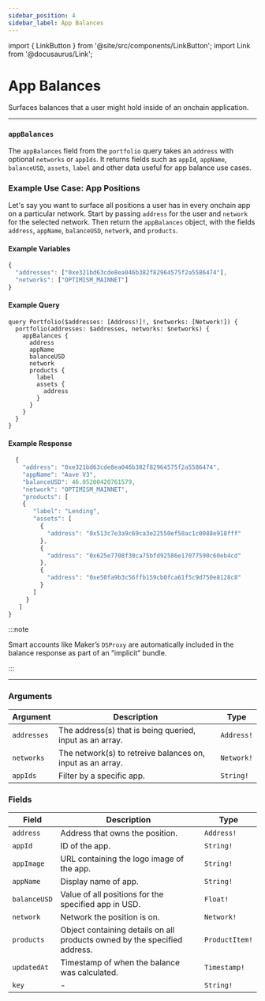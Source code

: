 ```yaml
---
sidebar_position: 4
sidebar_label: App Balances
---
```


import { LinkButton } from '@site/src/components/LinkButton';
import Link from '@docusaurus/Link';

# App Balances

Surfaces balances that a user might hold inside of an onchain application.

---

### `appBalances`

The `appBalances` field from the `portfolio` query takes an `address` with optional `networks` or `appIds`. It returns fields such as `appId`, `appName`, `balanceUSD`, `assets`, `label` and other data useful for app balance use cases.

### Example Use Case: App Positions

Let's say you want to surface all positions a user has in every onchain app on a particular network. Start by passing `address` for the user and `network` for the selected network. Then return the `appBalances` object, with the fields `address`, `appName`, `balanceUSD`, `network`, and `products`.

#### Example Variables

```js
{
  "addresses": ["0xe321bd63cde8ea046b382f82964575f2a5586474"],
  "networks": ["OPTIMISM_MAINNET"]
}
```

#### Example Query

```
query Portfolio($addresses: [Address!]!, $networks: [Network!]) {
  portfolio(addresses: $addresses, networks: $networks) {
    appBalances {
      address
      appName
      balanceUSD
      network
      products {
        label
        assets {
          address
        }
      }
    }
  }
}
```

#### Example Response

```js
  {
    "address": "0xe321bd63cde8ea046b382f82964575f2a5586474",
    "appName": "Aave V3",
    "balanceUSD": 46.05200420761579,
    "network": "OPTIMISM_MAINNET",
    "products": [
    {
       "label": "Lending",
       "assets": [
         {
           "address": "0x513c7e3a9c69ca3e22550ef58ac1c0088e918fff"
         },
         {
           "address": "0x625e7708f30ca75bfd92586e17077590c60eb4cd"
         },
         {
           "address": "0xe50fa9b3c56ffb159cb0fca61f5c9d750e8128c8"
         }
       ]
     }
   ]
}
```

:::note

Smart accounts like Maker’s `DSProxy` are automatically included in the balance response as part of an “implicit” bundle.

:::


  <LinkButton href="../sandbox" type="primary" buttonCopy="Try in sandbox" />

  ---

### Arguments

| Argument      | Description | Type |
| ----------- | ----------- | ----------- |
| `addresses`      | The address(s) that is being queried, input as an array.        | `Address!` | 
| `networks`      | The network(s) to retreive balances on, input as an array.      | `Network!` | 
| `appIds`      | Filter by a specific app.       | `String!` | 

### Fields

| Field      | Description | Type |
| ----------- | ----------- | ----------- |
| `address`      | Address that owns the position.       | `Address!`       |
| `appId`      | ID of the app.      | `String!`       |
| `appImage`      | URL containing the logo image of the app.      | `String!`       |
| `appName`      | Display name of app.       | `String!`       |
| `balanceUSD`      | Value of all positions for the specified app in USD.      | `Float!` | 
| `network`      | Network the position is on.       | `Network!`       |
| `products`      | Object containing details on all products owned by the specified address.       | `ProductItem!`       |
| `updatedAt`      | Timestamp of when the balance was calculated.   | `Timestamp!`       |
| `key`      | -      | `String!`       |
